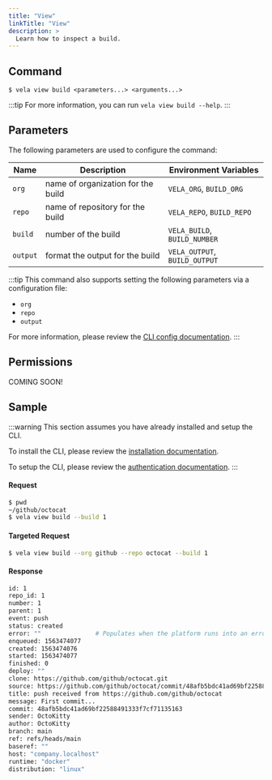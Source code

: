 ```yaml
---
title: "View"
linkTitle: "View"
description: >
  Learn how to inspect a build.
---
```


## Command

```
$ vela view build <parameters...> <arguments...>
```

:::tip
For more information, you can run `vela view build --help`.
:::

## Parameters

The following parameters are used to configure the command:

| Name     | Description                        | Environment Variables             |
| -------- | ---------------------------------- | --------------------------------- |
| `org`    | name of organization for the build | `VELA_ORG`, `BUILD_ORG`           |
| `repo`   | name of repository for the build   | `VELA_REPO`, `BUILD_REPO`         |
| `build`  | number of the build                | `VELA_BUILD`, `BUILD_NUMBER`      |
| `output` | format the output for the build    | `VELA_OUTPUT`, `BUILD_OUTPUT`     |

:::tip
This command also supports setting the following parameters via a configuration file:

- `org`
- `repo`
- `output`

For more information, please review the [CLI config documentation](/docs//docs/reference/cli/config.md).
:::

## Permissions

COMING SOON!

## Sample

:::warning
This section assumes you have already installed and setup the CLI.

To install the CLI, please review the [installation documentation](/docs/reference/cli/install.md).

To setup the CLI, please review the [authentication documentation](/docs/reference/cli/authentication.md).
:::

#### Request

```sh
$ pwd
~/github/octocat
$ vela view build --build 1
```

#### Targeted Request

```sh
$ vela view build --org github --repo octocat --build 1
```

#### Response

```sh
id: 1
repo_id: 1
number: 1
parent: 1
event: push
status: created
error: ""               # Populates when the platform runs into an error with the build
enqueued: 1563474077
created: 1563474076
started: 1563474077
finished: 0
deploy: ""
clone: https://github.com/github/octocat.git
source: https://github.com/github/octocat/commit/48afb5bdc41ad69bf22588491333f7cf71135163
title: push received from https://github.com/github/octocat
message: First commit...
commit: 48afb5bdc41ad69bf22588491333f7cf71135163
sender: OctoKitty
author: OctoKitty
branch: main
ref: refs/heads/main
baseref: ""
host: "company.localhost"
runtime: "docker"
distribution: "linux"
```
